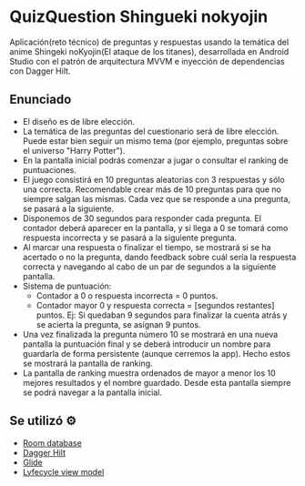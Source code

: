 # QuizQuestion Shingueki nokyojin 

Aplicación(reto técnico) de preguntas y respuestas usando la temática del anime Shingeki noKyojin(El ataque de los titanes), desarrollada en Android Studio con el patrón de arquitectura MVVM e inyección de dependencias con Dagger Hilt.

## Enunciado

* El diseño es de libre elección.
* La temática de las preguntas del cuestionario será de libre elección. Puede estar bien seguir un mismo tema (por ejemplo, preguntas sobre el universo "Harry Potter").
* En la pantalla inicial podrás comenzar a jugar o consultar el ranking de puntuaciones.
* El juego consistirá en 10 preguntas aleatorias con 3 respuestas y sólo una correcta. Recomendable crear más de 10 preguntas para que no siempre salgan las mismas. Cada vez que se responde a una pregunta, se pasará a la siguiente.
* Disponemos de 30 segundos para responder cada pregunta. El contador deberá aparecer en la pantalla, y si llega a 0 se tomará como respuesta incorrecta y se pasará a la siguiente pregunta.
* Al marcar una respuesta o finalizar el tiempo, se mostrará si se ha acertado o no la pregunta, dando feedback sobre cuál sería la respuesta correcta y navegando al cabo de un par de segundos a la siguiente pantalla.
* Sistema de puntuación:
	* Contador a 0 o respuesta incorrecta = 0 puntos.
	* Contador mayor 0 y respuesta correcta = [segundos restantes] puntos. Ej: Si quedaban 9 segundos para finalizar la cuenta atrás y se acierta la pregunta, se asignan 9 puntos.
* Una vez finalizada la pregunta número 10 se mostrará en una nueva pantalla la puntuación final y se deberá introducir un nombre para guardarla de forma persistente (aunque cerremos la app). Hecho estos se mostrará la pantalla de ranking.
* La pantalla de ranking muestra ordenados de mayor a menor los 10 mejores resultados y el nombre guardado. Desde esta pantalla siempre se podrá navegar a la pantalla inicial.

## Se utilizó :gear:

* [Room database](https://developer.android.com/jetpack/androidx/releases/room?gclid=EAIaIQobChMIh-Hoi7C_-gIVRxXUAR2kZAAsEAAYASAAEgJnivD_BwE&gclsrc=aw.ds)
* [Dagger Hilt](https://developer.android.com/training/dependency-injection/hilt-android)
* [Glide](https://developer.android.com/training/dependency-injection/hilt-android) 
* [Lyfecycle view model](https://developer.android.com/jetpack/androidx/releases/lifecycle)



